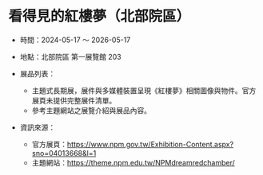 # 看得見的紅樓夢（北部院區）

- 時間：2024-05-17 ～ 2026-05-17
- 地點：北部院區 第一展覽館 203

- 展品列表：
  - 主題式長期展，展件與多媒體裝置呈現《紅樓夢》相關圖像與物件。官方展頁未提供完整展件清單。
  - 參考主題網站之展覽介紹與展品內容。

- 資訊來源：
  - 官方展頁：https://www.npm.gov.tw/Exhibition-Content.aspx?sno=04013668&l=1
  - 主題網站：https://theme.npm.edu.tw/NPMdreamredchamber/
